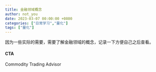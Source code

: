 ```yaml
---
title: 金融领域概念
author: not_you
date: 2023-03-07 00:00:00 +0800
categories: ["日常学习","量化"]
tags: ["量化"]
---
```


因为一些实际的需要，需要了解金融领域的概念，记录一下方便自己之后查看。

#### CTA

Commodity Trading Advisor